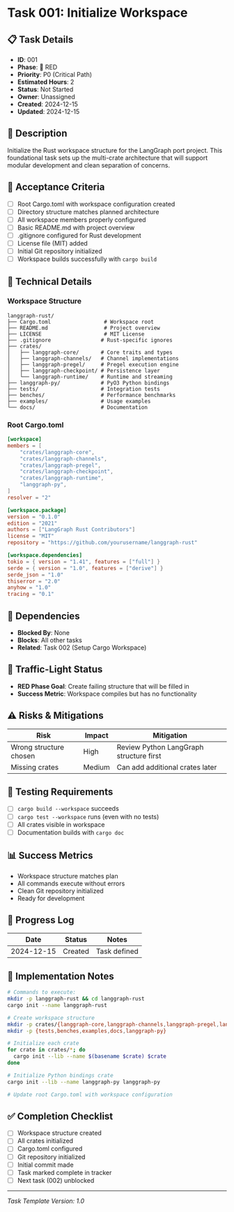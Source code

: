 # Task 001: Initialize Workspace

## 📋 Task Details
- **ID**: 001
- **Phase**: 🔴 RED
- **Priority**: P0 (Critical Path)
- **Estimated Hours**: 2
- **Status**: Not Started
- **Owner**: Unassigned
- **Created**: 2024-12-15
- **Updated**: 2024-12-15

## 📝 Description
Initialize the Rust workspace structure for the LangGraph port project. This foundational task sets up the multi-crate architecture that will support modular development and clean separation of concerns.

## 🎯 Acceptance Criteria
- [ ] Root Cargo.toml with workspace configuration created
- [ ] Directory structure matches planned architecture
- [ ] All workspace members properly configured
- [ ] Basic README.md with project overview
- [ ] .gitignore configured for Rust development
- [ ] License file (MIT) added
- [ ] Initial Git repository initialized
- [ ] Workspace builds successfully with `cargo build`

## 🔧 Technical Details

### Workspace Structure
```
langgraph-rust/
├── Cargo.toml                 # Workspace root
├── README.md                  # Project overview
├── LICENSE                    # MIT License
├── .gitignore                # Rust-specific ignores
├── crates/
│   ├── langgraph-core/       # Core traits and types
│   ├── langgraph-channels/   # Channel implementations
│   ├── langgraph-pregel/     # Pregel execution engine
│   ├── langgraph-checkpoint/ # Persistence layer
│   └── langgraph-runtime/    # Runtime and streaming
├── langgraph-py/             # PyO3 Python bindings
├── tests/                    # Integration tests
├── benches/                  # Performance benchmarks
├── examples/                 # Usage examples
└── docs/                     # Documentation
```

### Root Cargo.toml
```toml
[workspace]
members = [
    "crates/langgraph-core",
    "crates/langgraph-channels",
    "crates/langgraph-pregel",
    "crates/langgraph-checkpoint",
    "crates/langgraph-runtime",
    "langgraph-py",
]
resolver = "2"

[workspace.package]
version = "0.1.0"
edition = "2021"
authors = ["LangGraph Rust Contributors"]
license = "MIT"
repository = "https://github.com/yourusername/langgraph-rust"

[workspace.dependencies]
tokio = { version = "1.41", features = ["full"] }
serde = { version = "1.0", features = ["derive"] }
serde_json = "1.0"
thiserror = "2.0"
anyhow = "1.0"
tracing = "0.1"
```

## 🔗 Dependencies
- **Blocked By**: None
- **Blocks**: All other tasks
- **Related**: Task 002 (Setup Cargo Workspace)

## 🚦 Traffic-Light Status
- **RED Phase Goal**: Create failing structure that will be filled in
- **Success Metric**: Workspace compiles but has no functionality

## ⚠️ Risks & Mitigations
| Risk | Impact | Mitigation |
|------|--------|------------|
| Wrong structure chosen | High | Review Python LangGraph structure first |
| Missing crates | Medium | Can add additional crates later |

## 🧪 Testing Requirements
- [ ] `cargo build --workspace` succeeds
- [ ] `cargo test --workspace` runs (even with no tests)
- [ ] All crates visible in workspace
- [ ] Documentation builds with `cargo doc`

## 📊 Success Metrics
- Workspace structure matches plan
- All commands execute without errors
- Clean Git repository initialized
- Ready for development

## 🔄 Progress Log
| Date | Status | Notes |
|------|--------|-------|
| 2024-12-15 | Created | Task defined |

## 📝 Implementation Notes
```bash
# Commands to execute:
mkdir -p langgraph-rust && cd langgraph-rust
cargo init --name langgraph-rust

# Create workspace structure
mkdir -p crates/{langgraph-core,langgraph-channels,langgraph-pregel,langgraph-checkpoint,langgraph-runtime}
mkdir -p {tests,benches,examples,docs,langgraph-py}

# Initialize each crate
for crate in crates/*; do
  cargo init --lib --name $(basename $crate) $crate
done

# Initialize Python bindings crate
cargo init --lib --name langgraph-py langgraph-py

# Update root Cargo.toml with workspace configuration
```

## ✅ Completion Checklist
- [ ] Workspace structure created
- [ ] All crates initialized
- [ ] Cargo.toml configured
- [ ] Git repository initialized
- [ ] Initial commit made
- [ ] Task marked complete in tracker
- [ ] Next task (002) unblocked

---

*Task Template Version: 1.0*